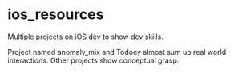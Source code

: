 # ios_resources

Multiple projects on iOS dev to show dev skills.

Project named anomaly_mix and Todoey almost sum up real world interactions.
Other projects show conceptual grasp.
